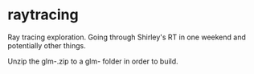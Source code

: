 # raytracing
Ray tracing exploration.  Going through Shirley's RT in one weekend and potentially other things.

Unzip the glm-<version>.zip to a glm-<version> folder in order to build.